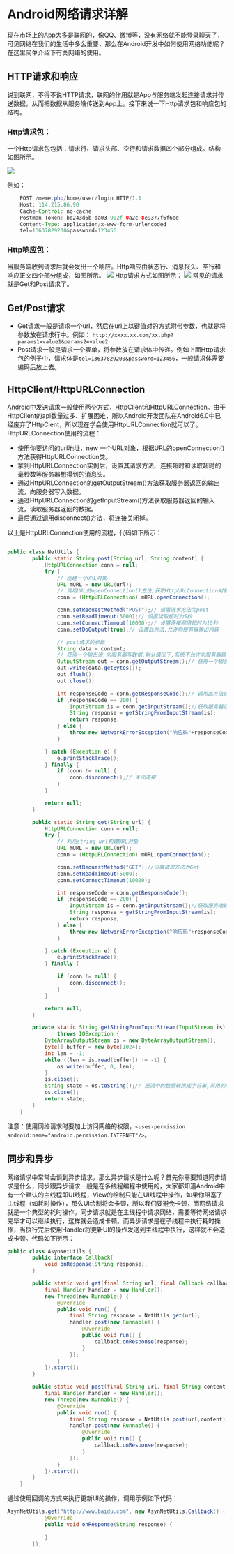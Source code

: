 # Android网络请求详解
现在市场上的App大多是联网的，像QQ、微博等，没有网络就不能登录聊天了，可见网络在我们的生活中多么重要，那么在Android开发中如何使用网络功能呢？在这里简单介绍下有关网络的使用。
<!--more-->
## HTTP请求和响应
说到联网，不得不说HTTP请求，联网的作用就是App与服务端发起连接请求并传送数据，从而把数据从服务端传送到App上。接下来说一下Http请求包和响应包的结构。

### Http请求包：
一个Http请求包包括：请求行、请求头部、空行和请求数据四个部分组成。结构如图所示。

![](http://ww1.sinaimg.cn/large/006HJ39wgy1fg6syshi45j30cv04jq2v.jpg)

例如：
```java
	POST /meme.php/home/user/login HTTP/1.1 
    Host: 114.215.86.90
    Cache-Control: no-cache
    Postman-Token: bd243d6b-da03-902f-0a2c-8e9377f6f6ed
    Content-Type: application/x-www-form-urlencoded
    tel=13637829200&password=123456
```

### Http响应包：
当服务端收到请求后就会发出一个响应。Http响应由状态行、消息报头、空行和响应正文四个部分组成，如图所示。
![](http://ww4.sinaimg.cn/large/006HJ39wgy1fg6t5qkkapj30g907tac0.jpg)
Http请求方式如图所示：
![](http://ww3.sinaimg.cn/large/006HJ39wgy1fg6t8ecje9j30ha09ct97.jpg)
常见的请求就是Get和Post请求了。

## Get/Post请求
* Get请求一般是请求一个url，然后在url上以键值对的方式附带参数，也就是将参数放在请求行中。例如：
` http://xxxx.xx.com/xx.php?params1=value1&params2=value2 `
* Post请求一般是请求一个表单，将参数放在请求体中传递。例如上面Http请求包的例子中，请求体是`tel=13637829200&password=123456`，一般请求体需要编码后放上去。

## HttpClient/HttpURLConnection

Android中发送请求一般使用两个方式，HttpClient和HttpURLConnection。由于HttpClient的api数量过多、扩展困难，所以Android开发团队在Android6.0中已经废弃了HttpCient，所以现在学会使用HttpURLConnection就可以了。HttpURLConnection使用的流程：

* 使用你要访问的url地址，new 一个URL对象，根据URL的openConnection()方法获得HttpURLConnection类。
* 拿到HttpURLConnection实例后，设置其请求方法、连接超时和读取超时的毫秒数等服务器想得到的消息头。
* 通过HttpURLConnection的getOutputStream()方法获取服务器返回的输出流，向服务器写入数据。
* 通过HttpURLConnection的getInputStream()方法获取服务器返回的输入流，读取服务器返回的数据。
* 最后通过调用disconnect()方法，将连接关闭掉。

以上是HttpURLConnection使用的流程，代码如下所示：
```java

public class NetUtils {
        public static String post(String url, String content) {
            HttpURLConnection conn = null;
            try {
                // 创建一个URL对象
                URL mURL = new URL(url);
                // 调用URL的openConnection()方法,获取HttpURLConnection对象
                conn = (HttpURLConnection) mURL.openConnection();

                conn.setRequestMethod("POST");// 设置请求方法为post
                conn.setReadTimeout(5000);// 设置读取超时为5秒
                conn.setConnectTimeout(10000);// 设置连接网络超时为10秒
                conn.setDoOutput(true);// 设置此方法,允许向服务器输出内容

                // post请求的参数
                String data = content;
                // 获得一个输出流,向服务器写数据,默认情况下,系统不允许向服务器输出内容
                OutputStream out = conn.getOutputStream();// 获得一个输出流,向服务器写数据
                out.write(data.getBytes());
                out.flush();
                out.close();

                int responseCode = conn.getResponseCode();// 调用此方法就不必再使用conn.connect()方法
                if (responseCode == 200) {
                    InputStream is = conn.getInputStream();//获取服务器返回的输入流，使用此输入流进行读取操作
                    String response = getStringFromInputStream(is);
                    return response;
                } else {
                    throw new NetworkErrorException("响应码"+responseCode);
                }

            } catch (Exception e) {
                e.printStackTrace();
            } finally {
                if (conn != null) {
                    conn.disconnect();// 关闭连接
                }
            }

            return null;
        }

        public static String get(String url) {
            HttpURLConnection conn = null;
            try {
                // 利用string url构建URL对象
                URL mURL = new URL(url);
                conn = (HttpURLConnection) mURL.openConnection();

                conn.setRequestMethod("GET");//设置请求方法为Get
                conn.setReadTimeout(5000);
                conn.setConnectTimeout(10000);

                int responseCode = conn.getResponseCode();
                if (responseCode == 200) {
                    InputStream is = conn.getInputStream();//获取服务端输入流。
                    String response = getStringFromInputStream(is);
                    return response;
                } else {
                    throw new NetworkErrorException("响应码"+responseCode);
                }

            } catch (Exception e) {
                e.printStackTrace();
            } finally {

                if (conn != null) {
                    conn.disconnect();
                }
            }

            return null;
        }

        private static String getStringFromInputStream(InputStream is)
                throws IOException {
            ByteArrayOutputStream os = new ByteArrayOutputStream();
            byte[] buffer = new byte[1024];
            int len = -1;
            while ((len = is.read(buffer)) != -1) {
                os.write(buffer, 0, len);
            }
            is.close();
            String state = os.toString();// 把流中的数据转换成字符串,采用的编码utf-8(模拟器默认编码)
            os.close();
            return state;
        }
    }

```
注意：使用网络请求时要加上访问网络的权限，`<uses-permission android:name="android.permission.INTERNET"/>`。
## 同步和异步
网络请求中常常会谈到异步请求，那么异步请求是什么呢？首先你需要知道同步请求是什么，同步跟异步请求一般是在多线程编程中使用的，大家都知道Android中有一个默认的主线程即UI线程，View的绘制只能在UI线程中操作，如果你阻塞了主线程（如耗时操作），那么UI绘制将会卡顿，所以我们要避免卡顿，而网络请求就是一个典型的耗时操作。同步请求就是在主线程中请求网络，需要等待网络请求完毕才可以继续执行，这样就会造成卡顿。而异步请求是在子线程中执行耗时操作，当执行完后使用Handler将更新UI的操作发送到主线程中执行，这样就不会造成卡顿。代码如下所示：

```java
public class AsynNetUtils {
        public interface Callback{
            void onResponse(String response);
        }

        public static void get(final String url, final Callback callback){
            final Handler handler = new Handler();
            new Thread(new Runnable() {
                @Override
                public void run() {
                    final String response = NetUtils.get(url);
                    handler.post(new Runnable() {
                        @Override
                        public void run() {
                            callback.onResponse(response);
                        }
                    });
                }
            }).start();
        }

        public static void post(final String url, final String content, final Callback callback){
            final Handler handler = new Handler();
            new Thread(new Runnable() {
                @Override
                public void run() {
                    final String response = NetUtils.post(url,content);
                    handler.post(new Runnable() {
                        @Override
                        public void run() {
                            callback.onResponse(response);
                        }
                    });
                }
            }).start();
        }
    }

```
通过使用回调的方式来执行更新UI的操作，调用示例如下代码：
```java
AsynNetUtils.get("http://www.baidu.com", new AsynNetUtils.Callback() {
            @Override
            public void onResponse(String response) {
                
            }
        });
```